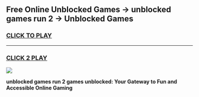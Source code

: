 
## Free Online Unblocked Games → unblocked games run 2 → Unblocked Games
<h3>
<a href="https://premium.freeplayer.one?title=unblocked_games_run_2&ref=21F">CLICK TO PLAY</a></h3>
<hr>

<h3>
<a href="https://premium.freeplayer.one?title=unblocked_games_run_2&ref=21F">CLICK 2 PLAY</a>
  
</h3>

<a href="https://premium.freeplayer.one?title=unblocked_games_run_2&ref=21F/"><img src="https://clearcache.store/games.png"></a>


**unblocked games run 2 games unblocked: Your Gateway to Fun and Accessible Online Gaming**
